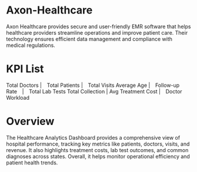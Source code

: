 # Axon-Healthcare
Axon Healthcare provides secure and user-friendly EMR software that helps healthcare providers streamline operations and improve patient care. Their technology ensures efficient data management and compliance with medical regulations.
# KPI List
Total Doctors | Total Patients | Total Visits Average Age | Follow-up Rate | Total Lab Tests Total Collection | Avg Treatment Cost | Doctor Workload
# Overview
The Healthcare Analytics Dashboard provides a comprehensive view of hospital performance, tracking key metrics like patients, doctors, visits, and revenue. It also highlights treatment costs, lab test outcomes, and common diagnoses across states. Overall, it helps monitor operational efficiency and patient health trends.
